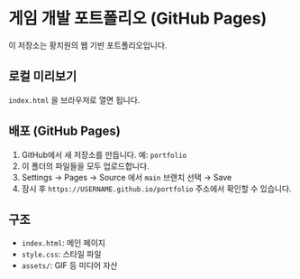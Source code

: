 # 게임 개발 포트폴리오 (GitHub Pages)
이 저장소는 황치원의 웹 기반 포트폴리오입니다.

## 로컬 미리보기
`index.html` 을 브라우저로 열면 됩니다.

## 배포 (GitHub Pages)
1. GitHub에서 새 저장소를 만듭니다. 예: `portfolio`
2. 이 폴더의 파일들을 모두 업로드합니다.
3. Settings → Pages → Source 에서 `main` 브랜치 선택 → Save
4. 잠시 후 `https://USERNAME.github.io/portfolio` 주소에서 확인할 수 있습니다.

## 구조
- `index.html`: 메인 페이지
- `style.css`: 스타일 파일
- `assets/`: GIF 등 미디어 자산

